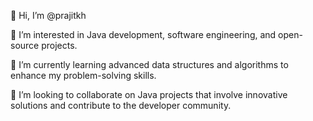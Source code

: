 👋 Hi, I’m @prajitkh

👀 I’m interested in Java development, software engineering, and open-source projects.

🌱 I’m currently learning advanced data structures and algorithms to enhance my problem-solving skills.

💞️ I’m looking to collaborate on Java projects that involve innovative solutions and contribute to the developer community.
